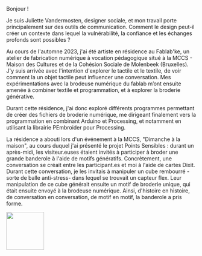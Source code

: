 Bonjour ! 

Je suis Juliette Vandermosten, designer sociale, et mon travail porte principalement sur des outils de communication. Comment le design peut-il créer un contexte dans lequel la vulnérabilité, la confiance et les échanges profonds sont possibles ?

Au cours de l'automne 2023, j'ai été artiste en résidence au Fablab'ke, un atelier de fabrication numérique à vocation pédagogique situé à la MCCS - Maison des Cultures et de la Cohésion Sociale de Molenbeek (Bruxelles).
J'y suis arrivée avec l'intention d'explorer le tactile et le textile, de voir comment la un objet tactile peut influencer une conversation. Mes expérimentations avec la brodeuse numérique du fablab m’ont ensuite amenée à combiner textile et programmation, et à explorer la broderie générative. 

Durant cette résidence, j'ai donc exploré différents programmes permettant de créer des fichiers de broderie numérique, me dirigeant finalement vers la programmation en combinant Arduino et Processing, et notamment en utilisant la librairie PEmbroider pour Processing. 

La résidence a abouti lors d'un événement à la MCCS, "Dimanche à la maison", au cours duquel j'ai présenté le projet Points Sensibles : durant un après-midi, les visiteur.euses étaient invités à participer à broder une grande banderole à l'aide de motifs génératifs. Concrètement, une conversation se créait entre les participant.es et moi à l'aide de cartes Dixit. Durant cette conversation, je les invitais à manipuler un cube rembourré -sorte de balle anti-stress- dans lequel se trouvait un capteur flex. Leur manipulation de ce cube générait ensuite un motif de broderie unique, qui était ensuite envoyé à la brodeuse numérique. Ainsi, d'histoire en histoire, de conversation en conversation, de motif en motif, la banderole a pris forme. 



<img src="[https://your-image-url.type](https://github.com/fablabke/Points_sensibles/assets/158562798/7397e322-5d9b-425c-a663-87855a1b97e4)https://github.com/fablabke/Points_sensibles/assets/158562798/7397e322-5d9b-425c-a663-87855a1b97e4" width="100" height="100">















